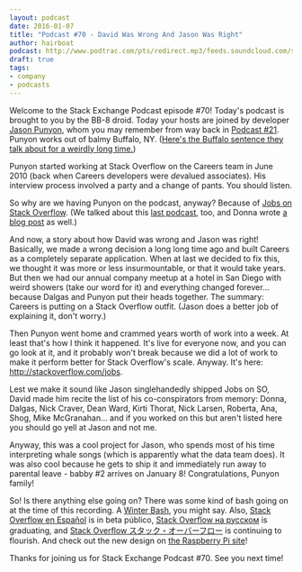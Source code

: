 ```yaml
---
layout: podcast
date: 2016-01-07
title: "Podcast #70 - David Was Wrong And Jason Was Right"
author: hairboat
podcast: http://www.podtrac.com/pts/redirect.mp3/feeds.soundcloud.com/stream/240294514-stack-exchange-stack-exchange-podcast-70-david-was-wrong-and-jason-was-right.mp3
draft: true
tags:
- company
- podcasts
---
```


Welcome to the Stack Exchange Podcast episode #70! Today's podcast is brought to you by the BB-8 droid. Today your hosts are joined by developer [Jason Punyon](http://stackoverflow.com/users/6212/jason-punyon), whom you may remember from way back in [Podcast #21](https://blog.stackoverflow.com/2011/10/se-podcast-21/). Punyon works out of balmy Buffalo, NY. ([Here's the Buffalo sentence they talk about for a weirdly long time.](https://en.wikipedia.org/wiki/Buffalo_buffalo_Buffalo_buffalo_buffalo_buffalo_Buffalo_buffalo))

Punyon started working at Stack Overflow on the Careers team in June 2010 (back when Careers developers were *de*valued associates). His interview process involved a party and a change of pants. You should listen. 

So why are we having Punyon on the podcast, anyway? Because of [Jobs on Stack Overflow](http://meta.stackoverflow.com/q/312452/865899). (We talked about this [last podcast](http://blog.stackoverflow.com/2015/11/podcast-69-its-too-rainy-for-a-parade/), too, and Donna wrote [a blog post](http://blog.stackoverflow.com/2015/12/bringing-jobs-to-stack-overflow/) as well.)

And now, a story about how David was wrong and Jason was right! Basically, we made a wrong decision a long long time ago and built Careers as a completely separate application. When at last we decided to fix this, we thought it was more or less insurmountable, or that it would take years. But then we had our annual company meetup at a hotel in San Diego with weird showers (take our word for it) and everything changed forever... because Dalgas and Punyon put their heads together. The summary: Careers is putting on a Stack Overflow outfit. (Jason does a better job of explaining it, don't worry.)

Then Punyon went home and crammed years worth of work into a week. At least that's how I think it happened. It's live for everyone now, and you can go look at it, and it probably won't break because we did a lot of work to make it perform better for Stack Overflow's scale. Anyway. It's here: http://stackoverflow.com/jobs. 

Lest we make it sound like Jason singlehandedly shipped Jobs on SO, David made him recite the list of his co-conspirators from memory: Donna, Dalgas, Nick Craver, Dean Ward, Kirti Thorat, Nick Larsen, Roberta, Ana, Shog, Mike McGranahan... and if you worked on this but aren't listed here you should go yell at Jason and not me. 

Anyway, this was a cool project for Jason, who spends most of his time interpreting whale songs (which is apparently what the data team does). It was also cool because he gets to ship it and immediately run away to parental leave - babby #2 arrives on January 8! Congratulations, Punyon family!

So! Is there anything else going on? There was some kind of bash going on at the time of this recording. A [Winter Bash](http://winterbash2015.stackexchange.com), you might say. Also, [Stack Overflow en Español](http://es.stackoverflow.com) is in beta público, [Stack Overflow на русском](http://ru.stackoverflow.com) is graduating, and [Stack Overflow スタック・オーバーフロー](http://ja.stackoverflow.com) is continuing to flourish. And check out the new design on [the Raspberry Pi site](http://raspberrypi.stackexchange.com)!

Thanks for joining us for Stack Exchange Podcast #70. See you next time!
